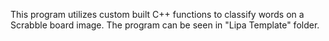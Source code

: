 This program utilizes custom built C++ functions to classify words on a Scrabble board image.
The program can be seen in "Lipa Template" folder.
